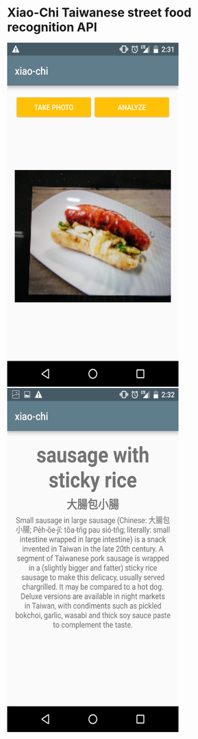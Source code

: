 # Xiao-Chi Taiwanese street food recognition API

<img src="https://raw.githubusercontent.com/wtichentw/xiao-chi-backend/master/image/home.png" width="400" height="800" /> <img src="https://raw.githubusercontent.com/wtichentw/xiao-chi-backend/master/image/result.png" width="400" height="800" />

